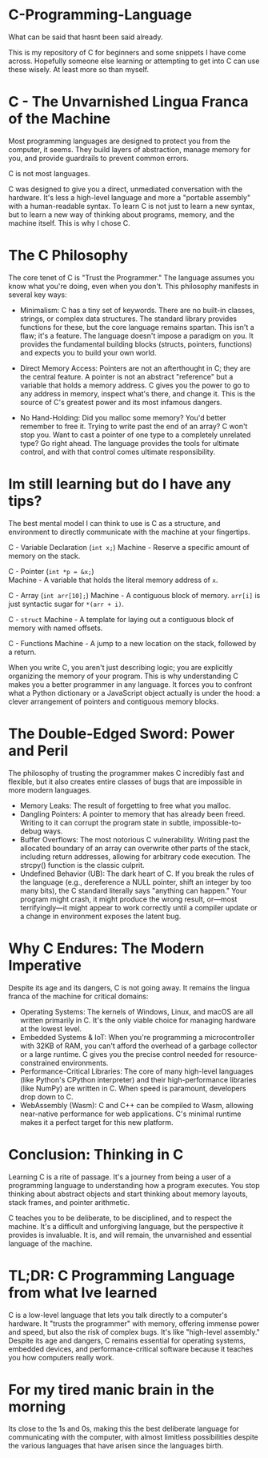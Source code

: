# C-Programming-Language
What can be said that hasnt been said already.

This is my repository of C for beginners and some snippets I  have come across. Hopefully someone else learning or attempting to get into C can use these wisely. At least more so than myself.

# C - The Unvarnished Lingua Franca of the Machine
Most programming languages are designed to protect you from the computer, it seems. They build layers of abstraction, manage memory for you, and provide guardrails to prevent common errors.

C is not most languages.

C was designed to give you a direct, unmediated conversation with the hardware. It's less a high-level language and more a "portable assembly" with a human-readable syntax. To learn C is not just to learn a new syntax, but to learn a new way of thinking about programs, memory, and the machine itself. This is why I chose C.

# The C Philosophy
The core tenet of C is "Trust the Programmer." The language assumes you know what you're doing, even when you don't. This philosophy manifests in several key ways:

* Minimalism: C has a tiny set of keywords. There are no built-in classes, strings, or complex data structures. The standard library provides functions for these, but the core language remains spartan. This isn't a flaw; it's a feature. The language doesn't impose a paradigm on you. It provides the fundamental building blocks (structs, pointers, functions) and expects you to build your own world.

* Direct Memory Access: Pointers are not an afterthought in C; they are the central feature. A pointer is not an abstract "reference" but a variable that holds a memory address. C gives you the power to go to any address in memory, inspect what's there, and change it. This is the source of C's greatest power and its most infamous dangers.

* No Hand-Holding: Did you malloc some memory? You'd better remember to free it. Trying to write past the end of an array? C won't stop you. Want to cast a pointer of one type to a completely unrelated type? Go right ahead. The language provides the tools for ultimate control, and with that control comes ultimate responsibility.

# Im still learning but do I have any tips?
The best mental model I can think to use is C as a structure, and environment to directly communicate with the machine at your fingertips.

C - Variable Declaration (`int x;`)
Machine - Reserve a specific amount of memory on the stack. 

C - Pointer (`int *p = &x;`)  
Machine - A variable that holds the literal memory address of `x`. 

C - Array (`int arr[10];`) 
Machine - A contiguous block of memory. `arr[i]` is just syntactic sugar for `*(arr + i)`. 

C - `struct` 
Machine - A template for laying out a contiguous block of memory with named offsets. 

C - Functions
Machine - A jump to a new location on the stack, followed by a return.

When you write C, you aren't just describing logic; you are explicitly organizing the memory of your program. This is why understanding C makes you a better programmer in any language. It forces you to confront what a Python dictionary or a JavaScript object actually is under the hood: a clever arrangement of pointers and contiguous memory blocks.

# The Double-Edged Sword: Power and Peril

The philosophy of trusting the programmer makes C incredibly fast and flexible, but it also creates entire classes of bugs that are impossible in more modern languages.


* Memory Leaks: The result of forgetting to free what you malloc.
* Dangling Pointers: A pointer to memory that has already been freed. Writing to it can corrupt the program state in subtle, impossible-to-debug ways.
* Buffer Overflows: The most notorious C vulnerability. Writing past the allocated boundary of an array can overwrite other parts of the stack, including return addresses, allowing for arbitrary code execution. The strcpy() function is the classic culprit.
* Undefined Behavior (UB): The dark heart of C. If you break the rules of the language (e.g., dereference a NULL pointer, shift an integer by too many bits), the C standard literally says "anything can happen." Your program might crash, it might produce the wrong result, or—most terrifyingly—it might appear to work correctly until a compiler update or a change in environment exposes the latent bug.

# Why C Endures: The Modern Imperative
Despite its age and its dangers, C is not going away. It remains the lingua franca of the machine for critical domains:

* Operating Systems: The kernels of Windows, Linux, and macOS are all written primarily in C. It's the only viable choice for managing hardware at the lowest level.
* Embedded Systems & IoT: When you're programming a microcontroller with 32KB of RAM, you can't afford the overhead of a garbage collector or a large runtime. C gives
     you the precise control needed for resource-constrained environments.
* Performance-Critical Libraries: The core of many high-level languages (like Python's CPython interpreter) and their high-performance libraries (like NumPy) are
     written in C. When speed is paramount, developers drop down to C.
* WebAssembly (Wasm): C and C++ can be compiled to Wasm, allowing near-native performance for web applications. C's minimal runtime makes it a perfect target for this new platform.

# Conclusion: Thinking in C

Learning C is a rite of passage. It's a journey from being a user of a programming language to understanding how a program executes. You stop thinking about abstract objects and start thinking about memory layouts, stack frames, and pointer arithmetic.

C teaches you to be deliberate, to be disciplined, and to respect the machine. It's a difficult and unforgiving language, but the perspective it provides is invaluable. It is, and will remain, the unvarnished and essential language of the machine.

# TL;DR: C Programming Language from what Ive learned
C is a low-level language that lets you talk directly to a computer's hardware. It "trusts the programmer" with memory, offering immense power and speed, but also the risk of complex bugs. It's like "high-level assembly." Despite its age and dangers, C remains essential for operating systems, embedded devices, and performance-critical software because it teaches you how computers really work.

# For my tired manic brain in the morning
Its close to the 1s and 0s, making this the best deliberate language for communicating with the computer, with almost limitless possibilities despite the various languages that have arisen since the languages birth.

